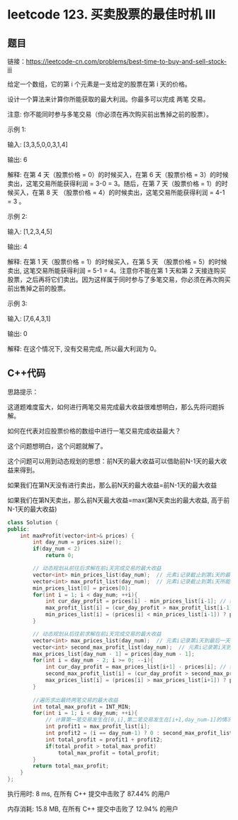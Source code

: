 # leetcode 123. 买卖股票的最佳时机 III

## 题目

链接：https://leetcode-cn.com/problems/best-time-to-buy-and-sell-stock-iii

给定一个数组，它的第 i 个元素是一支给定的股票在第 i 天的价格。

设计一个算法来计算你所能获取的最大利润。你最多可以完成 两笔 交易。

注意: 你不能同时参与多笔交易（你必须在再次购买前出售掉之前的股票）。

示例 1:

输入: [3,3,5,0,0,3,1,4]

输出: 6

解释: 在第 4 天（股票价格 = 0）的时候买入，在第 6 天（股票价格 = 3）的时候卖出，这笔交易所能获得利润 = 3-0 = 3。随后，在第 7 天（股票价格 = 1）的时候买入，在第 8 天 （股票价格 = 4）的时候卖出，这笔交易所能获得利润 = 4-1 = 3 。

示例 2:

输入: [1,2,3,4,5]

输出: 4

解释: 在第 1 天（股票价格 = 1）的时候买入，在第 5 天 （股票价格 = 5）的时候卖出, 这笔交易所能获得利润 = 5-1 = 4。注意你不能在第 1 天和第 2 天接连购买股票，之后再将它们卖出。因为这样属于同时参与了多笔交易，你必须在再次购买前出售掉之前的股票。

示例 3:

输入: [7,6,4,3,1] 

输出: 0 

解释: 在这个情况下, 没有交易完成, 所以最大利润为 0。

## C++代码

思路提示：

这道题难度蛮大，如何进行两笔交易完成最大收益很难想明白，那么先将问题拆解。

如何在代表对应股票价格的数组中进行一笔交易完成收益最大？

这个问题想明白，这个问题就解了。

这个问题可以用到动态规划的思想：前N天的最大收益可以借助前N-1天的最大收益来得到。

如果我们在第N天没有进行卖出，那么前N天的最大收益=前N-1天的最大收益

如果我们在第N天卖出，那么前N天最大收益=max(第N天卖出的最大收益, 高于前N-1天的最大收益)

```c++
class Solution {
public:
    int maxProfit(vector<int>& prices) {
        int day_num = prices.size();
        if(day_num < 2)
            return 0;

        // 动态规划从前往后求解在前i天完成交易的最大收益
        vector<int> min_prices_list(day_num);  // 元素i记录截止到第i天的最低股票价格
        vector<int> max_profit_list(day_num);  // 元素i记录截止到第i天所能获得的最大收益
        min_prices_list[0] = prices[0];
        for(int i = 1; i < day_num; ++i){
            int cur_day_profit = prices[i] - min_prices_list[i-1]; // 如果在第i天卖出所能获得的最大收益
            max_profit_list[i] = (cur_day_profit > max_profit_list[i-1]) ? cur_day_profit : max_profit_list[i-1];  // 截止到第i天所能获得的最大收益
            min_prices_list[i] = (prices[i] < min_prices_list[i-1]) ? prices[i] : min_prices_list[i-1]; // 截止到第i天的最低股票价格
        }

        // 动态规划从后往前求解在前i天完成交易的最大收益
        vector<int> max_prices_list(day_num);  // 元素i记录第i天到最后一天的最高股票价格
        vector<int> second_max_profit_list(day_num);  // 元素i记录第i天到最后一天所能获得的最大收益
        max_prices_list[day_num - 1] = prices[day_num - 1];
        for(int i = day_num - 2; i >= 0; --i){
            int cur_day_profit = max_prices_list[i+1] - prices[i]; // 如果在第i天买入所能获得的最大收益
            second_max_profit_list[i] = (cur_day_profit > second_max_profit_list[i+1]) ? cur_day_profit : second_max_profit_list[i+1];  // 第i天到最后一天所能获得的最大收益
            max_prices_list[i] = (prices[i] > max_prices_list[i+1]) ? prices[i] : max_prices_list[i+1]; // 第i天到最后一天的最高股票价格
        }
        
        //遍历求出最终两笔交易的最大收益
        int total_max_profit = INT_MIN;
        for(int i = 1; i < day_num; ++i){
            // 计算第一笔交易发生在[0,i],第二笔交易发生在[i+1,day_num-1]的情况下的最大收益
            int profit1 = max_profit_list[i];
            int profit2 = (i == day_num-1) ? 0 : second_max_profit_list[i+1];
            int total_profit = profit1 + profit2;
            if(total_profit > total_max_profit)
                total_max_profit = total_profit;
        }
        return total_max_profit;
    }
};
```

执行用时: 8 ms, 在所有 C++ 提交中击败了 87.44% 的用户

内存消耗: 15.8 MB, 在所有 C++ 提交中击败了 12.94% 的用户
